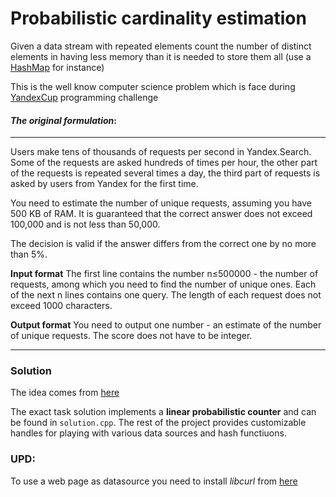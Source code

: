 # Probabilistic cardinality estimation

Given a data stream with repeated elements count the number of distinct elements in having less memory than it is needed to store them all (use a [HashMap](https://en.wikipedia.org/wiki/Hash_table) for instance)

This is the well know computer science problem which is face during [YandexCup](https://en.wikipedia.org/wiki/Count-distinct_problem) programming challenge

#### *The original formulation*:
***
Users make tens of thousands of requests per second in Yandex.Search. Some of the requests are asked hundreds of times per hour, the other part of the requests is repeated several times a day, the third part of requests is asked by users from Yandex for the first time.

You need to estimate the number of unique requests, assuming you have 500 KB of RAM. It is guaranteed that the correct answer does not exceed 100,000 and is not less than 50,000.

The decision is valid if the answer differs from the correct one by no more than 5%.

__Input format__
The first line contains the number n≤500000 - the number of requests, among which you need to find the number of unique ones. Each of the next n lines contains one query. The length of each request does not exceed 1000 characters.



__Output format__
You need to output one number - an estimate of the number of unique requests. The score does not have to be integer.
***

### Solution
The idea comes from [here](http://highscalability.com/blog/2012/4/5/big-data-counting-how-to-count-a-billion-distinct-objects-us.html)

The exact task solution implements a **linear probabilistic counter** and can be found in `solution.cpp`. The rest of the project provides customizable handles for playing with various data sources and hash functiuons.

### UPD:
To use a web page as datasource you need to install *libcurl* from [here](https://curl.haxx.se/download.html)